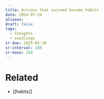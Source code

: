 ```yaml
---
title: Actions that succeed become habits
date: 2024-07-24
aliases: 
draft: false
tags:
  - thoughts
  - seedlings
sr-due: 2025-05-30
sr-interval: 188
sr-ease: 250
---
```

# Related

- [[habits]]